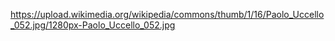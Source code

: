 https://upload.wikimedia.org/wikipedia/commons/thumb/1/16/Paolo_Uccello_052.jpg/1280px-Paolo_Uccello_052.jpg

